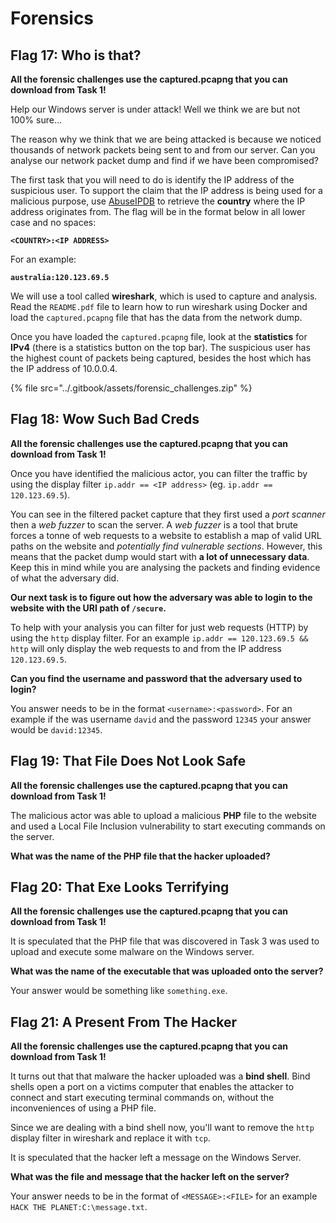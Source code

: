 # Forensics

## Flag 1**7**: Who is that?

**All the forensic challenges use the captured.pcapng that you can download from Task 1!**

Help our Windows server is under attack! Well we think we are but not 100% sure...

The reason why we think that we are being attacked is because we noticed thousands of network packets being sent to and from our server. Can you analyse our network packet dump and find if we have been compromised?

The first task that you will need to do is identify the IP address of the suspicious user. To support the claim that the IP address is being used for a malicious purpose, use [AbuseIPDB](https://www.abuseipdb.com/) to retrieve the **country** where the IP address originates from. The flag will be in the format below in all lower case and no spaces:

**`<COUNTRY>:<IP ADDRESS>`**

For an example:

**`australia:120.123.69.5`**

We will use a tool called **wireshark**, which is used to capture and analysis. Read the `README.pdf` file to learn how to run wireshark using Docker and load the `captured.pcapng` file that has the data from the network dump.

Once you have loaded the `captured.pcapng` file, look at the **statistics** for **IPv4** \(there is a statistics button on the top bar\). The suspicious user has the highest count of packets being captured, besides the host which has the IP address of 10.0.0.4.

{% file src="../.gitbook/assets/forensic\_challenges.zip" %}

## Flag 18: Wow Such Bad Creds

**All the forensic challenges use the captured.pcapng that you can download from Task 1!**

Once you have identified the malicious actor, you can filter the traffic by using the display filter `ip.addr == <IP address>` \(eg. `ip.addr == 120.123.69.5`\).

You can see in the filtered packet capture that they first used a _port scanner_ then a _web fuzzer_ to scan the server. A _web fuzzer_ is a tool that brute forces a tonne of web requests to a website to establish a map of valid URL paths on the website and _potentially find vulnerable sections_. However, this means that the packet dump would start with **a lot of unnecessary data**. Keep this in mind while you are analysing the packets and finding evidence of what the adversary did.

**Our next task is to figure out how the adversary was able to login to the website with the URI path of `/secure`.**

To help with your analysis you can filter for just web requests \(HTTP\) by using the `http` display filter. For an example `ip.addr == 120.123.69.5 && http` will only display the web requests to and from the IP address `120.123.69.5`.

**Can you find the username and password that the adversary used to login?**

You answer needs to be in the format `<username>:<password>`. For an example if the was username `david` and the password `12345` your answer would be `david:12345`.

## Flag 19: That File Does Not Look Safe

**All the forensic challenges use the captured.pcapng that you can download from Task 1!**

The malicious actor was able to upload a malicious **PHP** file to the website and used a Local File Inclusion vulnerability to start executing commands on the server.

**What was the name of the PHP file that the hacker uploaded?**

## Flag 20: That Exe Looks Terrifying

**All the forensic challenges use the captured.pcapng that you can download from Task 1!**

It is speculated that the PHP file that was discovered in Task 3 was used to upload and execute some malware on the Windows server.

**What was the name of the executable that was uploaded onto the server?**

Your answer would be something like `something.exe`.

## Flag 21: A Present From The Hacker

**All the forensic challenges use the captured.pcapng that you can download from Task 1!**

It turns out that that malware the hacker uploaded was a **bind shell**. Bind shells open a port on a victims computer that enables the attacker to connect and start executing terminal commands on, without the inconveniences of using a PHP file.

Since we are dealing with a bind shell now, you'll want to remove the `http` display filter in wireshark and replace it with `tcp`.

It is speculated that the hacker left a message on the Windows Server.

**What was the file and message that the hacker left on the server?**

Your answer needs to be in the format of `<MESSAGE>:<FILE>` for an example `HACK THE PLANET:C:\message.txt`.



